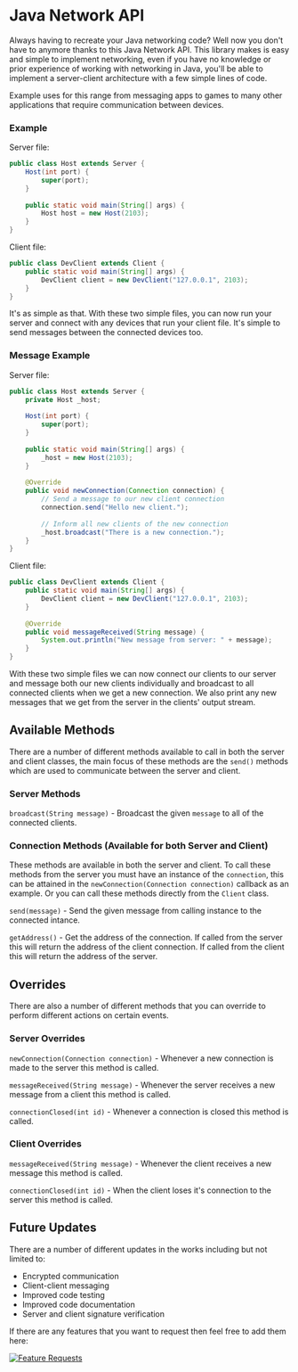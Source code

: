 # Java Network API
Always having to recreate your Java networking code? Well now you don't have to anymore thanks to this Java Network API. This library makes is easy and simple to implement networking, even if you have no knowledge or prior experience of working with networking in Java, you'll be able to implement a server-client architecture with a few simple lines of code.

Example uses for this range from messaging apps to games to many other applications that require communication between devices.

### Example

Server file:

```Java
public class Host extends Server {
    Host(int port) {
        super(port);
    }
        
    public static void main(String[] args) {
        Host host = new Host(2103); 
    }
}
```
Client file:

```Java
public class DevClient extends Client {
    public static void main(String[] args) {
        DevClient client = new DevClient("127.0.0.1", 2103); 
    }
}
```

It's as simple as that. With these two simple files, you can now run your server and connect with any devices that run your client file. It's simple to send messages between the connected devices too.

### Message Example

Server file:

```Java
public class Host extends Server {
    private Host _host;
        
    Host(int port) {
        super(port); 
    }
        
    public static void main(String[] args) {
        _host = new Host(2103); 
    }
        
    @Override
    public void newConnection(Connection connection) {
        // Send a message to our new client connection
        connection.send("Hello new client.");
            
        // Inform all new clients of the new connection
        _host.broadcast("There is a new connection."); 
    }
}
```
Client file:

```Java
public class DevClient extends Client {
    public static void main(String[] args) {
        DevClient client = new DevClient("127.0.0.1", 2103); 
    }
        
    @Override
    public void messageReceived(String message) {
        System.out.println("New message from server: " + message); 
    }
}
```

With these two simple files we can now connect our clients to our server and message both our new clients individually and broadcast to all connected clients when we get a new connection. We also print any new messages that we get from the server in the clients' output stream.

## Available Methods

There are a number of different methods available to call in both the server and client classes, the main focus of these methods are the `send()` methods which are used to communicate between the server and client.

### Server Methods

`broadcast(String message)` - Broadcast the given `message` to all of the connected clients.

### Connection Methods (Available for both Server and Client)

These methods are available in both the server and client. To call these methods from the server you must have an instance of the `connection`, this can be attained in the `newConnection(Connection connection)` callback as an example. Or you can call these methods directly from the `Client` class.

`send(message)` - Send the given message from calling instance to the connected intance.

`getAddress()` - Get the address of the connection. If called from the server this will return the address of the client connection. If called from the client this will return the address of the server.

## Overrides

There are also a number of different methods that you can override to perform different actions on certain events.

### Server Overrides

`newConnection(Connection connection)` - Whenever a new connection is made to the server this method is called.

`messageReceived(String message)` - Whenever the server receives a new message from a client this method is called.

`connectionClosed(int id)` - Whenever a connection is closed this method is called.

### Client Overrides

`messageReceived(String message)` - Whenever the client receives a new message this method is called.

`connectionClosed(int id)` - When the client loses it's connection to the server this method is called.

## Future Updates

There are a number of different updates in the works including but not limited to:

- Encrypted communication
- Client-client messaging
- Improved code testing
- Improved code documentation
- Server and client signature verification

If there are any features that you want to request then feel free to add them here:

[![Feature Requests](https://cloud.githubusercontent.com/assets/390379/10127973/045b3a96-6560-11e5-9b20-31a2032956b2.png)](https://feathub.com/DrRoach/NetworkAPI)
